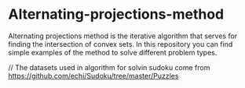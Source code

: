 # Alternating-projections-method

Alternating projections method is the iterative algorithm that serves for finding the intersection of convex sets. 
In this repository you can find simple examples of the method to solve different problem types.

// The datasets used in algorithm for solvin sudoku come from https://github.com/echi/Sudoku/tree/master/Puzzles
